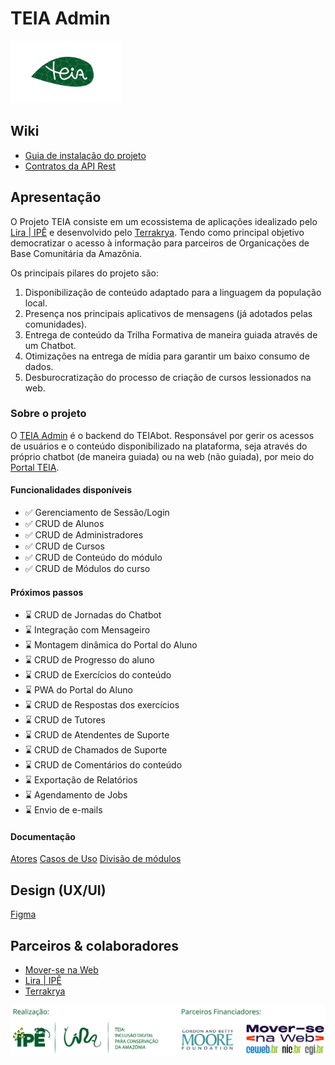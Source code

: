 # TEIA Admin
<img src="./docs/assets/logo.svg" height="100px" />

## Wiki
- [Guia de instalação do projeto](./docs/Installation.md)
- [Contratos da API Rest](./docs/API.md)

## Apresentação
O Projeto TEIA consiste em um ecossistema de aplicações idealizado pelo [Lira | IPÊ](https://lira.ipe.org.br) e desenvolvido pelo [Terrakrya](https://www.terrakrya.com). Tendo como principal objetivo democratizar o acesso à informação para parceiros de Organicações de Base Comunitária da Amazônia. 

Os principais pilares do projeto são:  
1. Disponibilização de conteúdo adaptado para a linguagem da população local.
2. Presença nos principais aplicativos de mensagens (já adotados pelas comunidades).
3. Entrega de conteúdo da Trilha Formativa de maneira guiada através de um Chatbot.
4. Otimizações na entrega de mídia para garantir um baixo consumo de dados.
5. Desburocratização do processo de criação de cursos lessionados na web.

### Sobre o projeto
O [TEIA Admin](https://github.com/devsdoprojetoteia/teia-admin) é o backend do TEIAbot. Responsável por gerir os acessos de usuários e o conteúdo disponibilizado na plataforma, seja através do próprio chatbot (de maneira guiada) ou na web (não guiada), por meio do [Portal TEIA](https://teia.ipe.org.br).

#### Funcionalidades disponíveis
- ✅ Gerenciamento de Sessão/Login
- ✅ CRUD de Alunos
- ✅ CRUD de Administradores
- ✅ CRUD de Cursos
- ✅ CRUD de Conteúdo do módulo
- ✅ CRUD de Módulos do curso

#### Próximos passos
- ⌛ CRUD de Jornadas do Chatbot
- ⌛ Integração com Mensageiro
- ⌛ Montagem dinâmica do Portal do Aluno
- ⌛ CRUD de Progresso do aluno
- ⌛ CRUD de Exercícios do conteúdo
- ⌛ PWA do Portal do Aluno
- ⌛ CRUD de Respostas dos exercícios
- ⌛ CRUD de Tutores
- ⌛ CRUD de Atendentes de Suporte
- ⌛ CRUD de Chamados de Suporte
- ⌛ CRUD de Comentários do conteúdo
- ⌛ Exportação de Relatórios
- ⌛ Agendamento de Jobs
- ⌛ Envio de e-mails

#### Documentação
[Atores](./docs/atores.md)
[Casos de Uso](./docs/casos_de_uso.md)
[Divisão de módulos](./docs/divisão_de_módulos.md)

## Design (UX/UI)
[Figma](https://www.figma.com/design/nMztAvNEU8KpG0HocEu4sk/Portal-TEIA?node-id=0-1&p=f&t=lVjwHLjAovrlAtKa-0)

## Parceiros & colaboradores
- [Mover-se na Web](https://moverse.ceweb.br)
- [Lira | IPÊ](https://lira.ipe.org.br)
- [Terrakrya](https://www.terrakrya.com)

![](./docs/assets/colaboradores.svg)

